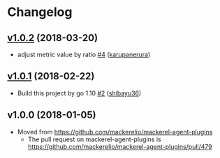 # Changelog

## [v1.0.2](https://github.com/mackerelio/mackerel-plugin-gcp-compute-engine/compare/v1.0.1...v1.0.2) (2018-03-20)

* adjust metric value by ratio [#4](https://github.com/mackerelio/mackerel-plugin-gcp-compute-engine/pull/4) ([karupanerura](https://github.com/karupanerura))

## [v1.0.1](https://github.com/mackerelio/mackerel-plugin-gcp-compute-engine/compare/v1.0.0...v1.0.1) (2018-02-22)

* Build this project by go 1.10 [#2](https://github.com/mackerelio/mackerel-plugin-gcp-compute-engine/pull/2) ([shibayu36](https://github.com/shibayu36))

## v1.0.0 (2018-01-05)

* Moved from https://github.com/mackerelio/mackerel-agent-plugins
    * The pull request on mackerel-agent-plugins is https://github.com/mackerelio/mackerel-agent-plugins/pull/479
